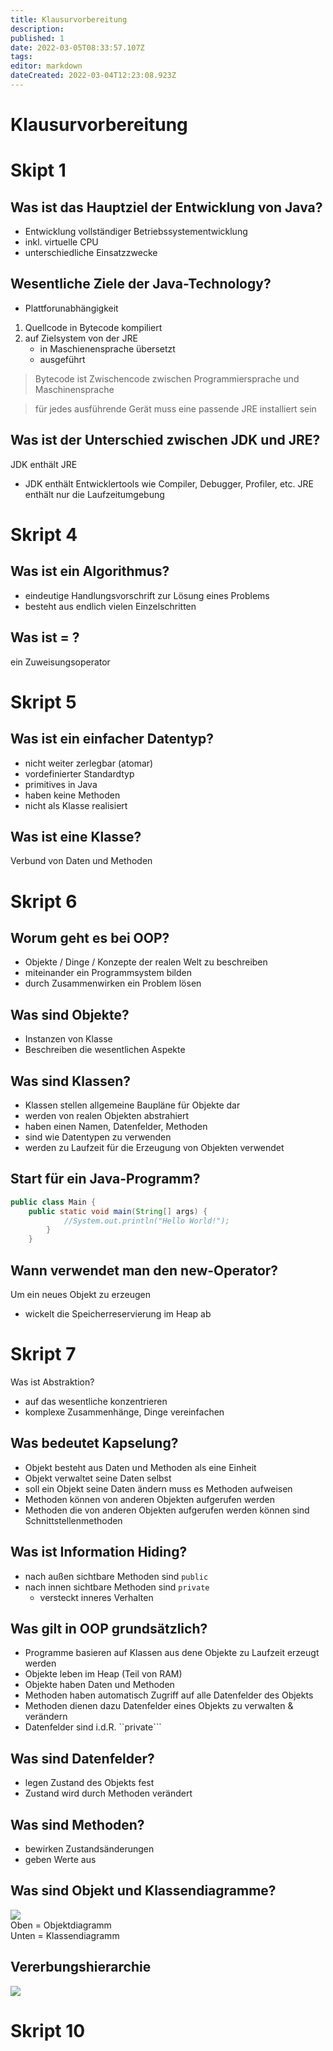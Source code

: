 ```yaml
---
title: Klausurvorbereitung
description: 
published: 1
date: 2022-03-05T08:33:57.107Z
tags: 
editor: markdown
dateCreated: 2022-03-04T12:23:08.923Z
---
```


# Klausurvorbereitung

# Skipt 1
## Was ist das Hauptziel der Entwicklung von Java?
- Entwicklung vollständiger Betriebssystementwicklung
- inkl. virtuelle CPU
- unterschiedliche Einsatzzwecke
## Wesentliche Ziele der Java-Technology?
- Plattforunabhängigkeit
1. Quellcode in Bytecode kompiliert
1. auf Zielsystem von der JRE
	- in Maschienensprache übersetzt
	- ausgeführt

> Bytecode ist Zwischencode zwischen Programmiersprache und Maschinensprache

> für jedes ausführende Gerät muss eine passende JRE installiert sein

## Was ist der Unterschied zwischen JDK und JRE?
JDK enthält JRE 
- JDK enthält Entwicklertools wie Compiler, Debugger, Profiler, etc.
JRE enthält nur die Laufzeitumgebung

# Skript 4
## Was ist ein Algorithmus?
- eindeutige Handlungsvorschrift zur Lösung eines Problems
- besteht aus endlich vielen Einzelschritten

## Was ist = ?
ein Zuweisungsoperator

# Skript 5
## Was ist ein einfacher Datentyp?
- nicht weiter zerlegbar (atomar)
- vordefinierter Standardtyp
- primitives in Java
- haben keine Methoden
- nicht als Klasse realisiert

## Was ist eine Klasse?
Verbund von Daten und Methoden

# Skript 6

## Worum geht es bei OOP?
- Objekte / Dinge / Konzepte der realen Welt zu beschreiben
- miteinander ein Programmsystem bilden
- durch Zusammenwirken ein Problem lösen
## Was sind Objekte?
- Instanzen von Klasse
- Beschreiben die wesentlichen Aspekte 
## Was sind Klassen?
- Klassen stellen allgemeine Baupläne für Objekte dar
- werden von realen Objekten abstrahiert
- haben einen Namen, Datenfelder, Methoden
- sind wie Datentypen zu verwenden
- werden zu Laufzeit für die Erzeugung von Objekten verwendet 

## Start für ein Java-Programm?
```java
public class Main {
	public static void main(String[] args) {
			//System.out.println("Hello World!");
		}
	}
```

## Wann verwendet man den new-Operator?
Um ein neues Objekt zu erzeugen
- wickelt die Speicherreservierung im Heap ab

# Skript 7
Was ist Abstraktion?
- auf das wesentliche konzentrieren
- komplexe Zusammenhänge, Dinge vereinfachen

## Was bedeutet Kapselung?
- Objekt besteht aus Daten und Methoden als eine Einheit
- Objekt verwaltet seine Daten selbst
- soll ein Objekt seine Daten ändern muss es Methoden aufweisen
- Methoden können von anderen Objekten aufgerufen werden
- Methoden die von anderen Objekten aufgerufen werden können sind Schnittstellenmethoden

## Was ist Information Hiding?
- nach außen sichtbare Methoden sind ``public``	
- nach innen sichtbare Methoden sind ``private``
	- versteckt inneres Verhalten

## Was gilt in OOP grundsätzlich?
- Programme basieren auf Klassen aus dene Objekte zu Laufzeit erzeugt werden
- Objekte leben im Heap (Teil von RAM)
- Objekte haben Daten und Methoden
- Methoden haben automatisch Zugriff auf alle Datenfelder des Objekts
- Methoden dienen dazu Datenfelder eines Objekts zu verwalten & verändern
- Datenfelder sind i.d.R. ``private```

## Was sind Datenfelder?
- legen Zustand des Objekts fest
- Zustand wird durch Methoden verändert

## Was sind Methoden?
- bewirken Zustandsänderungen
- geben Werte aus

## Was sind Objekt und Klassendiagramme?
![](objekt-klassendiagramm.png)  
Oben = Objektdiagramm  
Unten = Klassendiagramm  

## Vererbungshierarchie
![](Vererbungshierarchie.png)

# Skript 10
